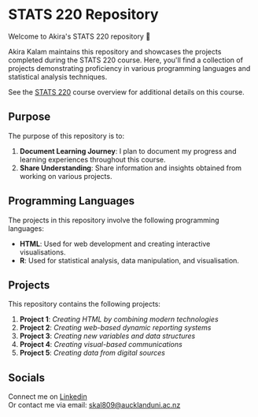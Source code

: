 # STATS 220 Repository
Welcome to Akira's STATS 220 repository 💜

Akira Kalam maintains this repository and showcases the projects completed during the STATS 220 course. Here, you'll find a collection of projects demonstrating proficiency in various programming languages and statistical analysis techniques. 

See the [STATS 220](https://courseoutline.auckland.ac.nz/dco/course/STATS/220/1213) course overview for additional details on this course.

## Purpose
The purpose of this repository is to:
1. **Document Learning Journey**: I plan to document my progress and learning experiences throughout this course.
2. **Share Understanding**: Share information and insights obtained from working on various projects.

## Programming Languages
The projects in this repository involve the following programming languages:

* **HTML**: Used for web development and creating interactive visualisations.
* **R**: Used for statistical analysis, data manipulation, and visualisation.

## Projects
This repository contains the following projects:

1. **Project 1**: *Creating HTML by combining modern technologies*
2. **Project 2**: *Creating web-based dynamic reporting systems*
3. **Project 3**: *Creating new variables and data structures*
4. **Project 4**: *Creating visual-based communications*
5. **Project 5**: *Creating data from digital sources*

## Socials
Connect me on [Linkedin](https://www.linkedin.com/in/akira-kalam-b81945241/) <br> Or contact me via email: skal809@aucklanduni.ac.nz
